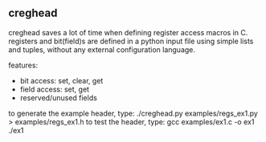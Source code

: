 creghead
--------

creghead saves a lot of time when defining register access macros in C.
registers and bit(field)s are defined in a python input file using
simple lists and tuples, without any external configuration language.

features:
* bit access: set, clear, get
* field access: set, get
* reserved/unused fields

to generate the example header, type:
    ./creghead.py examples/regs_ex1.py > examples/regs_ex1.h
to test the header, type:
    gcc examples/ex1.c -o ex1
    ./ex1
